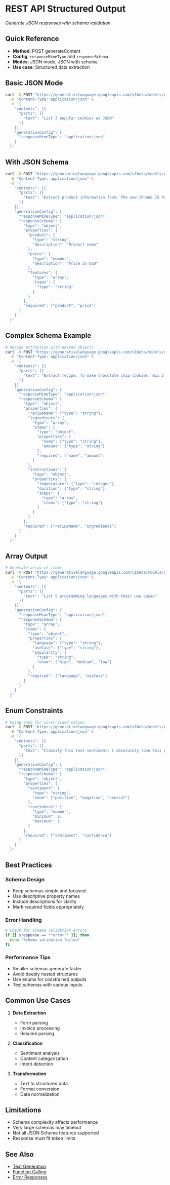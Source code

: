 # REST API Structured Output

*Generate JSON responses with schema validation*

<!-- METADATA
Source: https://ai.google.dev/gemini-api/docs/structured-output
Verified: 2025-01-14
Models: All Gemini models
Note: REST API supports JSON mode and schema validation
-->

## Quick Reference
- **Method**: POST generateContent
- **Config**: `responseMimeType` and `responseSchema`
- **Modes**: JSON mode, JSON with schema
- **Use case**: Structured data extraction

## Basic JSON Mode

```bash
curl -X POST "https://generativelanguage.googleapis.com/v1beta/models/gemini-2.5-flash:generateContent?key=$API_KEY" \
  -H "Content-Type: application/json" \
  -d '{
    "contents": [{
      "parts": [{
        "text": "List 3 popular cookies as JSON"
      }]
    }],
    "generationConfig": {
      "responseMimeType": "application/json"
    }
  }'
```

## With JSON Schema

```bash
curl -X POST "https://generativelanguage.googleapis.com/v1beta/models/gemini-2.5-flash:generateContent?key=$API_KEY" \
  -H "Content-Type: application/json" \
  -d '{
    "contents": [{
      "parts": [{
        "text": "Extract product information from: The new iPhone 15 Pro costs $999 and comes in titanium finish."
      }]
    }],
    "generationConfig": {
      "responseMimeType": "application/json",
      "responseSchema": {
        "type": "object",
        "properties": {
          "product": {
            "type": "string",
            "description": "Product name"
          },
          "price": {
            "type": "number",
            "description": "Price in USD"
          },
          "features": {
            "type": "array",
            "items": {
              "type": "string"
            }
          }
        },
        "required": ["product", "price"]
      }
    }
  }'
```

## Complex Schema Example

```bash
# Recipe extraction with nested objects
curl -X POST "https://generativelanguage.googleapis.com/v1beta/models/gemini-2.5-flash:generateContent?key=$API_KEY" \
  -H "Content-Type: application/json" \
  -d '{
    "contents": [{
      "parts": [{
        "text": "Extract recipe: To make chocolate chip cookies, mix 2 cups flour, 1 cup butter, 1 cup sugar, 2 eggs, and 1 cup chocolate chips. Bake at 350F for 12 minutes."
      }]
    }],
    "generationConfig": {
      "responseMimeType": "application/json",
      "responseSchema": {
        "type": "object",
        "properties": {
          "recipeName": {"type": "string"},
          "ingredients": {
            "type": "array",
            "items": {
              "type": "object",
              "properties": {
                "name": {"type": "string"},
                "amount": {"type": "string"}
              },
              "required": ["name", "amount"]
            }
          },
          "instructions": {
            "type": "object",
            "properties": {
              "temperature": {"type": "integer"},
              "duration": {"type": "string"},
              "steps": {
                "type": "array",
                "items": {"type": "string"}
              }
            }
          }
        },
        "required": ["recipeName", "ingredients"]
      }
    }
  }'
```

## Array Output

```bash
# Generate array of items
curl -X POST "https://generativelanguage.googleapis.com/v1beta/models/gemini-2.5-flash:generateContent?key=$API_KEY" \
  -H "Content-Type: application/json" \
  -d '{
    "contents": [{
      "parts": [{
        "text": "List 5 programming languages with their use cases"
      }]
    }],
    "generationConfig": {
      "responseMimeType": "application/json",
      "responseSchema": {
        "type": "array",
        "items": {
          "type": "object",
          "properties": {
            "language": {"type": "string"},
            "useCase": {"type": "string"},
            "popularity": {
              "type": "string",
              "enum": ["high", "medium", "low"]
            }
          },
          "required": ["language", "useCase"]
        }
      }
    }
  }'
```

## Enum Constraints

```bash
# Using enum for constrained values
curl -X POST "https://generativelanguage.googleapis.com/v1beta/models/gemini-2.5-flash:generateContent?key=$API_KEY" \
  -H "Content-Type: application/json" \
  -d '{
    "contents": [{
      "parts": [{
        "text": "Classify this text sentiment: I absolutely love this product!"
      }]
    }],
    "generationConfig": {
      "responseMimeType": "application/json",
      "responseSchema": {
        "type": "object",
        "properties": {
          "sentiment": {
            "type": "string",
            "enum": ["positive", "negative", "neutral"]
          },
          "confidence": {
            "type": "number",
            "minimum": 0,
            "maximum": 1
          }
        },
        "required": ["sentiment", "confidence"]
      }
    }
  }'
```

## Best Practices

### Schema Design
- Keep schemas simple and focused
- Use descriptive property names
- Include descriptions for clarity
- Mark required fields appropriately

### Error Handling
```bash
# Check for schema validation errors
if [[ $response == *"error"* ]]; then
  echo "Schema validation failed"
fi
```

### Performance Tips
- Smaller schemas generate faster
- Avoid deeply nested structures
- Use enums for constrained outputs
- Test schemas with various inputs

## Common Use Cases

1. **Data Extraction**
   - Form parsing
   - Invoice processing
   - Resume parsing

2. **Classification**
   - Sentiment analysis
   - Content categorization
   - Intent detection

3. **Transformation**
   - Text to structured data
   - Format conversion
   - Data normalization

## Limitations
- Schema complexity affects performance
- Very large schemas may timeout
- Not all JSON Schema features supported
- Response must fit token limits

## See Also
- [Text Generation](text-generation.md)
- [Function Calling](function-calling.md)
- [Error Responses](error-responses.md)